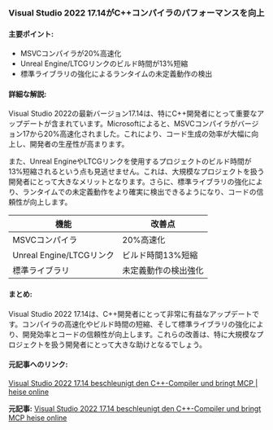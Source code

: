 ### Visual Studio 2022 17.14がC++コンパイラのパフォーマンスを向上

#### 主要ポイント:
- MSVCコンパイラが20%高速化
- Unreal Engine/LTCGリンクのビルド時間が13%短縮
- 標準ライブラリの強化によるランタイムの未定義動作の検出

#### 詳細な解説:
Visual Studio 2022の最新バージョン17.14は、特にC++開発者にとって重要なアップデートが含まれています。Microsoftによると、MSVCコンパイラがバージョン17から20%高速化されました。これにより、コード生成の効率が大幅に向上し、開発者の生産性が高まります。

また、Unreal EngineやLTCGリンクを使用するプロジェクトのビルド時間が13%短縮されるという点も見逃せません。これは、大規模なプロジェクトを扱う開発者にとって大きなメリットとなります。さらに、標準ライブラリの強化により、ランタイムでの未定義動作をより確実に検出できるようになり、コードの信頼性が向上します。

| 機能 | 改善点 |
|------|--------|
| MSVCコンパイラ | 20%高速化 |
| Unreal Engine/LTCGリンク | ビルド時間13%短縮 |
| 標準ライブラリ | 未定義動作の検出強化 |

#### まとめ:
Visual Studio 2022 17.14は、C++開発者にとって非常に有益なアップデートです。コンパイラの高速化やビルド時間の短縮、そして標準ライブラリの強化により、開発効率とコードの信頼性が向上します。これらの改善は、特に大規模なプロジェクトを扱う開発者にとって大きな助けとなるでしょう。

#### 元記事へのリンク:
[Visual Studio 2022 17.14 beschleunigt den C++-Compiler und bringt MCP | heise online](https://www.heise.de/news/Visual-Studio-2022-17-14-beschleunigt-den-C-Compiler-und-bringt-MCP-9602035.html)

**元記事:** [
 Visual Studio 2022 17.14 beschleunigt den C++-Compiler und bringt MCP heise online
](https://www.heise.de/news/Visual-Studio-2022-17-14-beschleunigt-den-C-Compiler-und-bringt-MCP-10385700.html)